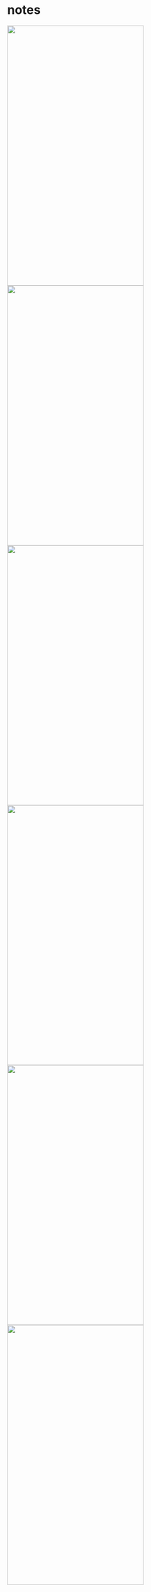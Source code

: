# notes

<img src="https://user-images.githubusercontent.com/47321390/120893038-b278f980-c62e-11eb-82b9-296babd47fe2.png" width="315" height="600"><img src="https://user-images.githubusercontent.com/47321390/120893047-c02e7f00-c62e-11eb-825c-60cbd9e5ba03.png" width="315" height="600"><img src="https://user-images.githubusercontent.com/47321390/120893040-b60c8080-c62e-11eb-854b-8ed18f98f2d4.png" width="315" height="600"><img src="https://user-images.githubusercontent.com/47321390/120893044-ba389e00-c62e-11eb-97af-9dfe2b0a952a.png" width="315" height="600"><img src="https://user-images.githubusercontent.com/47321390/120893046-bd338e80-c62e-11eb-9f9c-5d7f008b1df5.png" width="315" height="600"><img src="https://user-images.githubusercontent.com/47321390/120893054-c4f33300-c62e-11eb-9b9d-cbdb8a6b781d.png" width="315" height="600">
